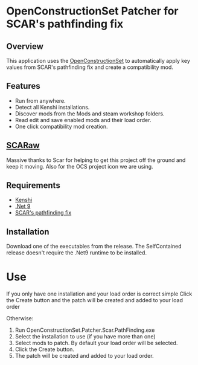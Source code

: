 # OpenConstructionSet Patcher for SCAR's pathfinding fix

## Overview
This application uses the [OpenConstructionSet](https://github.com/lmaydev/OpenConstructionSet) to automatically apply key values from SCAR's pathfinding fix and create a compatibility mod.

## Features

- Run from anywhere.
- Detect all Kenshi installations.
- Discover mods from the Mods and steam workshop folders.
- Read edit and save enabled mods and their load order.
- One click compatibility mod creation.

## [SCARaw](https://www.nexusmods.com/kenshi/users/16691049)
Massive thanks to Scar for helping to get this project off the ground and keep it moving.
Also for the OCS project icon we are using.

## Requirements

 - [Kenshi](https://lofigames.com/)
 - [.Net 9](https://dotnet.microsoft.com/en-us/download/dotnet/9.0/runtime)
 - [SCAR's pathfinding fix](https://www.nexusmods.com/kenshi/mods/602)

## Installation

Download one of the executables from the release. The SelfContained release doesn't require the .Net9 runtime to be installed.

# Use

If you only have one installation and your load order is correct simple Click the Create button and the patch will be created and added to your load order

Otherwise:
1. Run OpenConstructionSet.Patcher.Scar.PathFinding.exe
2. Select the installation to use (if you have more than one)
3. Select mods to patch. By default your load order will be selected.
4. Click the Create button.
5. The patch will be created and added to your load order.